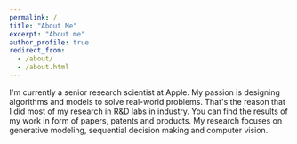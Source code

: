 ```yaml
---
permalink: /
title: "About Me"
excerpt: "About me"
author_profile: true
redirect_from: 
  - /about/
  - /about.html
---
```


I'm currently a senior research scientist at Apple. My passion is designing algorithms and models to solve real-world problems. That's the reason that I did most of my research in R&D labs in industry. You can find the results of my work in form of papers, patents and products. My research focuses on generative modeling, sequential decision making and computer vision. 
